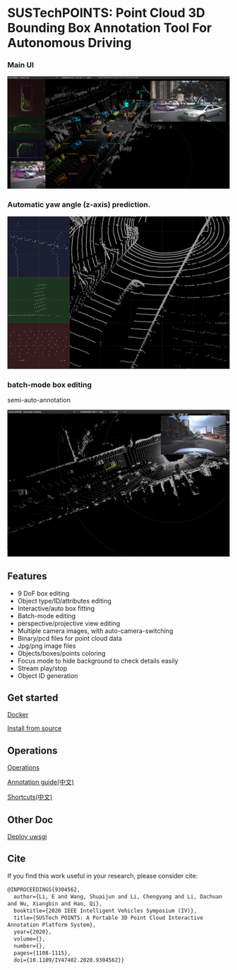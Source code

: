 # SUSTechPOINTS: Point Cloud 3D Bounding Box Annotation Tool For Autonomous Driving

### Main UI
![screenshot](./doc/main-ui.png)

### Automatic yaw angle (z-axis) prediction.
![auto-rotate](./doc/auto-rotate.gif)

### batch-mode box editing

semi-auto-annotation

![batch-mode](./doc/auto-anno-car.gif)

## Features

- 9 DoF box editing
- Object type/ID/attributes editing
- Interactive/auto box fitting
- Batch-mode editing
- perspective/projective view editing
- Multiple camera images, with auto-camera-switching
- Binary/pcd files for point cloud data
- Jpg/png image files
- Objects/boxes/points coloring
- Focus mode to hide background to check details easily
- Stream play/stop
- Object ID generation



## Get started

[Docker](./doc/docker.md)

[Install from source](./doc/install_from_source.md)

## Operations
[Operations](./doc/operations.md)

[Annotation guide(中文)](./doc/shortcuts_cn.md)

[Shortcuts(中文)](./doc/shortcuts_cn.md)

## Other Doc
[Deploy uwsgi](./doc/deploy_server.md)
## Cite

If you find this work useful in your research, please consider cite:
```
@INPROCEEDINGS{9304562,
  author={Li, E and Wang, Shuaijun and Li, Chengyang and Li, Dachuan and Wu, Xiangbin and Hao, Qi},
  booktitle={2020 IEEE Intelligent Vehicles Symposium (IV)}, 
  title={SUSTech POINTS: A Portable 3D Point Cloud Interactive Annotation Platform System}, 
  year={2020},
  volume={},
  number={},
  pages={1108-1115},
  doi={10.1109/IV47402.2020.9304562}}
  
```
